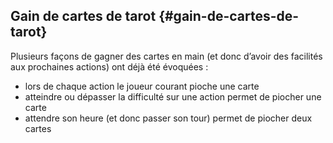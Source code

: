 ## Gain de cartes de tarot {#gain-de-cartes-de-tarot}

Plusieurs façons de gagner des cartes en main \(et donc d’avoir des facilités aux prochaines actions\) ont déjà été évoquées :

* lors de chaque action le joueur courant pioche une carte
* atteindre ou dépasser la difficulté sur une action permet de piocher une carte
* attendre son heure \(et donc passer son tour\) permet de piocher deux cartes



